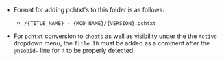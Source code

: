 - Format for adding pchtxt's to this folder is as follows:

    - `/{TITLE_NAME} - {MOD_NAME}/{VERSION}.pchtxt`

- For `pchtxt` conversion to `cheats` as well as visibility under the the `Active` dropdown menu, the `Title ID` must be added as a comment after the `@nsobid-` line for it to be properly detected.
